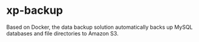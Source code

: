 # xp-backup
Based on Docker, the data backup solution automatically backs up MySQL databases and file directories to Amazon S3.
